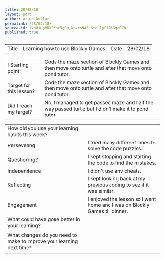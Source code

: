```yaml
---
title: 28/02/18
layout: post
author: arjun.kullar
permalink: /28/02/18/
source-id: 1xNH1UgMRkJKbz5g0u_kp-tvNA5LSrdLlyF1Z6SqcRZ8
published: true
---
```

<table>
  <tr>
    <td>Title</td>
    <td>Learning how to use Blockly Games.</td>
    <td>Date</td>
    <td>28/02/18</td>
  </tr>
</table>


<table>
  <tr>
    <td>I Starting point:</td>
    <td>Code the maze section of Blockly Games and then move onto turtle and after that move onto pond tutor.</td>
  </tr>
  <tr>
    <td>Target for this lesson?</td>
    <td>Code the maze section of Blockly Games and then move onto turtle and after that move onto pond tutor.</td>
  </tr>
  <tr>
    <td>Did I reach my target?</td>
    <td>No, I managed to get passed maze and half the way passed turtle but I didn't make it to pond tutor.</td>
  </tr>
</table>


<table>
  <tr>
    <td>How did you use your learning habits this week?</td>
    <td></td>
  </tr>
  <tr>
    <td>Persevering</td>
    <td>I tried many different times to solve the code puzzles.</td>
  </tr>
  <tr>
    <td>Questioning?</td>
    <td>I kept stopping and starting the code to find the mistakes.</td>
  </tr>
  <tr>
    <td>Independence</td>
    <td>I didn't use any cheats.</td>
  </tr>
  <tr>
    <td>Reflecting</td>
    <td>I kept looking back at my previous coding to see if it was similar.</td>
  </tr>
  <tr>
    <td>Engagement</td>
    <td>I enjoyed the lesson so i went home and I was on Blockly Games till dinner.</td>
  </tr>
  <tr>
    <td>What could have gone better in your learning?</td>
    <td></td>
  </tr>
  <tr>
    <td></td>
    <td></td>
  </tr>
  <tr>
    <td>What changes do you need to make to improve your learning next time?</td>
    <td></td>
  </tr>
  <tr>
    <td></td>
    <td></td>
  </tr>
</table>



